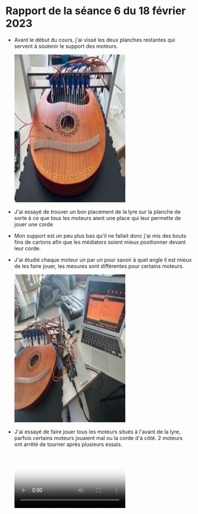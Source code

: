 <h1>Rapport de la séance 6 du 18 février 2023</h1>
<ul>
  <li><p>Avant le début du cours, j'ai vissé les deux planches restantes qui servent à soutenir le support des moteurs.</p></li>
  <img src="/Documents/Images/IMG_1584.jpg" alt="support" style="width:300px;height:400px;"/>
  <li><p>J'ai essayé de trouver un bon placement de la lyre sur la planche de sorte à ce que tous les moteurs aient une place qui leur permette de jouer une corde<p></li>
  <li><p>Mon support est un peu plus bas qu'il ne fallait donc j'ai mis des bouts fins de cartons afin que les médiators soient mieux positionner devant leur corde.<p></li>
  <li><p>J'ai étudié chaque moteur un par un pour savoir à quel angle il est mieux de les faire jouer, les mesures sont différentes pour certains moteurs.</p></li>
  <img src="/Documents/Images/IMG_1589.jpg" alt="support et rectification des angles" style="width:300px;height:400px;"/>
  <li><p>J'ai essayé de faire jouer tous les moteurs situés à l'avant de la lyre, parfois certains moteurs jouaient mal ou la corde d'à côté. 2 moteurs ont arrêté de tourner après plusieurs essais. </p></li>
  <video src="" autoplay poster="vignette.jpg">
  <li><p>D'ici la prochaine séance il faudrait que je rectifie certains angles et quelques médiators, de sorte à ce que tous les moteurs jouent normalement les cordes<p></li>

